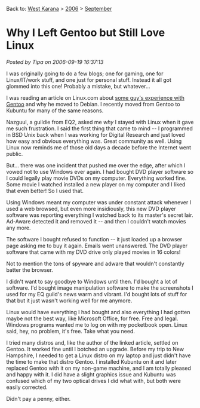Back to: [West Karana](/posts/westkarana.md) > [2006](/posts/2006/westkarana.md) > [September](./westkarana.md)
# Why I Left Gentoo but Still Love Linux

*Posted by Tipa on 2006-09-19 16:37:13*

I was originally going to do a few blogs; one for gaming, one for Linux/IT/work stuff, and one just for personal stuff. Instead it all got glommed into this one! Probably a mistake, but whatever...

I was reading an article on Linux.com about [some guy's experience with Gentoo](http://distrocenter.linux.com/article.pl?sid=06/09/12/213246&tid=108) and why he moved to Debian. I recently moved from Gentoo to Kubuntu for many of the same reasons.

Nazguul, a guildie from EQ2, asked me *why* I stayed with Linux when it gave me such frustration. I said the first thing that came to mind -- I programmed in BSD Unix back when I was working for Digital Research and just loved how easy and obvious everything was. Great community as well. Using Linux now reminds me of those old days a decade before the Internet went public.

But... there was one incident that pushed me over the edge, after which I vowed not to use Windows ever again. I had bought DVD player software so I could legally play movie DVDs on my computer. Everything worked fine. Some movie I watched installed a new player on my computer and I liked that even better! So I used that.

Using Windows meant my computer was under constant attack whenever I used a web browsed, but even more insidiously, this new DVD player software was reporting everything I watched back to its master's secret lair. Ad-Aware detected it and removed it -- and then I couldn't watch movies any more.

The software I bought refused to function -- it just loaded up a browser page asking me to buy it again. Emails went unanswered. The DVD player software that came with my DVD drive only played movies in 16 colors!

Not to mention the tons of spyware and adware that wouldn't constantly batter the browser.

I didn't want to say goodbye to Windows until then. I'd bought a lot of software. I'd bought image manipulation software to make the screenshots I used for my EQ guild's news warm and vibrant. I'd bought lots of stuff for that but it just wasn't working well for me anymore.

Linux would have everything I had bought and also everything I had gotten maybe not the best way, like Microsoft Office, for free. Free and legal. Windows programs wanted me to log on with my pocketbook open. Linux said, hey, no problem, it's free. Take what you need.

I tried many distros and, like the author of the linked article, settled on Gentoo. It worked fine until I botched an upgrade. Before my trip to New Hampshire, I needed to get a Linux distro on my laptop and just didn't have the time to make that distro Gentoo. I installed Kubuntu on it and later replaced Gentoo with it on my non-game machine, and I am totally pleased and happy with it. I did have a slight graphics issue and Kubuntu was confused which of my two optical drives I did what with, but both were easily corrected.

Didn't pay a penny, either.
